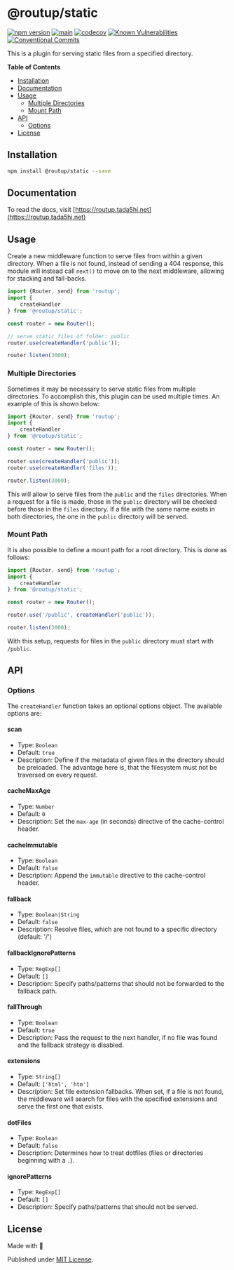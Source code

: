 # @routup/static

[![npm version](https://badge.fury.io/js/@routup%2Fstatic.svg)](https://badge.fury.io/js/@routup%2Fstatic)
[![main](https://github.com/Tada5hi/routup/actions/workflows/main.yml/badge.svg)](https://github.com/Tada5hi/routup/actions/workflows/main.yml)
[![codecov](https://codecov.io/gh/tada5hi/routup/branch/master/graph/badge.svg?token=CLIA667K6V)](https://codecov.io/gh/tada5hi/routup)
[![Known Vulnerabilities](https://snyk.io/test/github/Tada5hi/routup/badge.svg)](https://snyk.io/test/github/Tada5hi/routup)
[![Conventional Commits](https://img.shields.io/badge/Conventional%20Commits-1.0.0-%23FE5196?logo=conventionalcommits&logoColor=white)](https://conventionalcommits.org)

This is a plugin for serving static files from a specified directory.

**Table of Contents**

- [Installation](#installation)
- [Documentation](#documentation)
- [Usage](#usage)
  - [Multiple Directories](#multiple-directories)
  - [Mount Path](#mount-path)
- [API](#api)
  - [Options](#options)
- [License](#license)

## Installation

```bash
npm install @routup/static --save
```

## Documentation

To read the docs, visit [https://routup.tada5hi.net](https://routup.tada5hi.net)

## Usage

Create a new middleware function to serve files from within a given directory.
When a file is not found, instead of sending a 404 response, this module will instead call `next()` 
to move on to the next middleware, allowing for stacking and fall-backs.

```typescript
import {Router, send} from 'routup';
import {
    createHandler
} from '@routup/static';

const router = new Router();

// serve static files of folder: public
router.use(createHandler('public'));

router.listen(3000);
```

### Multiple Directories

Sometimes it may be necessary to serve static files from multiple directories. 
To accomplish this, this plugin can be used multiple times.
An example of this is shown below:

```typescript
import {Router, send} from 'routup';
import {
    createHandler
} from '@routup/static';

const router = new Router();

router.use(createHandler('public'));
router.use(createHandler('files'));

router.listen(3000);
```

This will allow to serve files from the `public` and the `files` directories. 
When a request for a file is made, those in the `public` directory will be checked before those in the `files` directory.
If a file with the same name exists in both directories, the one in the `public` directory will be served.

### Mount Path

It is also possible to define a mount path for a root directory. 
This is done as follows:

```typescript
import {Router, send} from 'routup';
import {
    createHandler
} from '@routup/static';

const router = new Router();

router.use('/public', createHandler('public'));

router.listen(3000);
```

With this setup, requests for files in the `public` directory must start with `/public`.

## API

### Options

The `createHandler` function takes an optional options object. The available options are:

#### scan
- Type: `Boolean`<br />
- Default: `true`
- Description:
Define if the metadata of given files in the directory should be preloaded. The advantage here is,
that the filesystem must not be traversed on every request.

#### cacheMaxAge
- Type: `Number`<br />
- Default: `0`
- Description: 
Set the `max-age` (in seconds) directive of the cache-control header.

#### cacheImmutable
- Type: `Boolean`<br />
- Default: `false`
- Description:
Append the `immutable` directive to the cache-control header.

#### fallback
- Type: `Boolean|String`<br />
- Default: `false`
- Description: 
Resolve files, which are not found to a specific directory (default: '/')

#### fallbackIgnorePatterns
- Type: `RegExp[]`
- Default: `[]`
- Description:
Specify paths/patterns that should not be forwarded to the fallback path.

#### fallThrough
- Type: `Boolean`<br />
- Default: `true`
- Description:
Pass the request to the next handler, if no file was found and the fallback strategy is disabled.

#### extensions
- Type: `String[]`
- Default: `['html', 'htm']`
- Description: 
Set file extension fallbacks.
When set, if a file is not found, the middleware will search for files with the specified extensions and serve the first one that exists.

#### dotFiles
- Type: `Boolean`
- Default: `false`
- Description:
Determines how to treat dotfiles (files or directories beginning with a `.`).

#### ignorePatterns
- Type: `RegExp[]`
- Default: `[]`
- Description:
  Specify paths/patterns that should not be served.

## License

Made with 💚

Published under [MIT License](./LICENSE).
